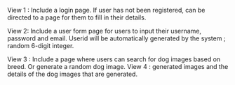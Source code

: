View 1 : Include a login page. If user has not been registered, can be directed to a page for them to fill in their details.

View 2: Include a user form page for users to input their username, password and email. Userid will be automatically generated by the system ; random 6-digit integer.

View 3 : Include a page where users can search for dog images based on breed. Or generate a random dog image. 
View 4 : generated images and the details of the dog images that are generated. 
